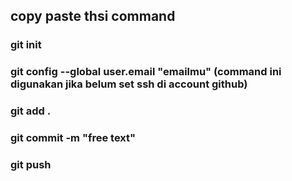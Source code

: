 ## copy paste thsi command

### git init

### git config --global user.email "emailmu" (command ini digunakan jika belum set ssh di account github)

### git add . 

### git commit -m "free text"

### git push 
